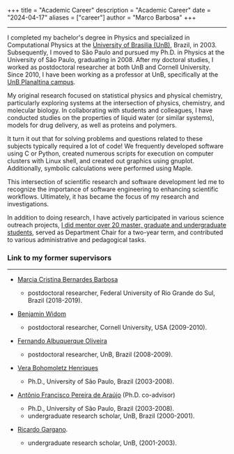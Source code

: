+++
title = "Academic Career"
description = "Academic Career"
date = "2024-04-17"
aliases = ["career"]
author = "Marco Barbosa"
+++

***
I completed my bachelor's degree in Physics and specialized in Computational Physics at the [University of Brasilia (UnB)](https://www.unb.br), Brazil, in 2003. Subsequently, I moved to São Paulo and pursued my Ph.D. in Physics at the University of São Paulo, graduating in 2008. After my doctoral studies, I worked as postdoctoral researcher at both UnB and Cornell University. Since 2010, I have been working as a professor at UnB, specifically at the [UnB Planaltina campus](https://fup.unb.br/).

My original research focused on statistical physics and physical chemistry, particularly exploring systems at the intersection of physics, chemistry, and molecular biology. In collaborating with students and colleagues, I have conducted studies on the properties of liquid water (or similar systems), models for drug delivery, as well as proteins and polymers.

It turn it out that for solving problems and questions related to these subjects typically required a lot of code!
We frequently developed software using C or Python, created numerous scripts for execution on computer clusters with Linux shell, and created out graphics using gnuplot. Additionally, symbolic calculations were performed using Maple.

This intersection of scientific research and software development led me to recognize the importance of software engineering to enhancing scientific workflows. Ultimately, it has became the focus of my research and investigations.

In addition to doing research, I have actively participated in various science outreach projects, [I did mentor over 20 master, graduate and undergraduate students](/education/), served as Department Chair for a two-year term, and contributed to various administrative and pedagogical tasks.


### Link to my former supervisors
***
- [Marcia Cristina Bernardes Barbosa](https://www.if.ufrgs.br/~barbosa/) 
    - postdoctoral researcher, Federal University of Rio Grande do Sul, Brazil (2018-2019).
- [Benjamin Widom](https://chemistry.cornell.edu/benjamin-widom) 
    - postdoctoral researcher, Cornell University, USA (2009-2010).
- [Fernando Albuquerque Oliveira](http://lattes.cnpq.br/5720500395612472)
    - postdoctoral researcher, UnB, Brazil (2008-2009).
- [Vera Bohomoletz Henriques](http://fig.if.usp.br/~vera/)
    - Ph.D., University of São Paulo, Brazil (2003-2008).
- [Antônio Francisco Pereira de Araújo](http://www.lbtc.unb.br/pt/pessoas/17-categoria-pt-br/people/professor/15-antonio-francisco-pereira-de-araujo) (Ph.D. co-advisor)
    - Ph.D., University of São Paulo, Brazil (2003-2008).
    - undergraduate research scholar, UnB, Brazil (2000-2001).

- [Ricardo Gargano](https://www.fis.unb.br/index.php?option=com_myjspace&view=see&pagename=gargano).
    - undergraduate research scholar, UnB, (2001-2003).
